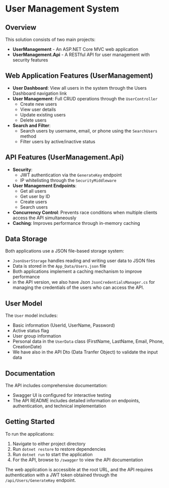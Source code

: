# User Management System

## Overview
This solution consists of two main projects:

- **UserManagement** - An ASP.NET Core MVC web application
- **UserManagement.Api** - A RESTful API for user management with security features

## Web Application Features (UserManagement)

- **User Dashboard**: View all users in the system through the Users Dashboard navigation link
- **User Management**: Full CRUD operations through the `UserController`
  - Create new users
  - View user details
  - Update existing users
  - Delete users
- **Search and Filter**: 
  - Search users by username, email, or phone using the `SearchUsers` method
  - Filter users by active/inactive status

## API Features (UserManagement.Api)

- **Security**:
  - JWT authentication via the `GenerateKey` endpoint
  - IP whitelisting through the `SecurityMiddleware`
- **User Management Endpoints**:
  - Get all users
  - Get user by ID
  - Create users
  - Search users
- **Concurrency Control**: Prevents race conditions when multiple clients access the API simultaneously
- **Caching**: Improves performance through in-memory caching

## Data Storage

Both applications use a JSON file-based storage system:
- `JsonUserStorage` handles reading and writing user data to JSON files
- Data is stored in the `App_Data/Users.json` file
- Both applications implement a caching mechanism to improve performance
- in the API version, we also have Json `JsonCredentialsManager.cs` for managing the credentials of the users who can access the API.


## User Model

The `User` model includes:
- Basic information (UserId, UserName, Password)
- Active status flag
- User group information
- Personal data in the `UserData` class (FirstName, LastName, Email, Phone, CreationDate)
- We have also in the API Dto (Data Tranfer Object) to validate the input data


## Documentation

The API includes comprehensive documentation:
- Swagger UI is configured for interactive testing
- The API README includes detailed information on endpoints, authentication, and technical implementation

## Getting Started

To run the applications:
1. Navigate to either project directory
2. Run `dotnet restore` to restore dependencies
3. Run `dotnet run` to start the application
4. For the API, browse to `/swagger` to view the API documentation

The web application is accessible at the root URL, and the API requires authentication with a JWT token obtained through the `/api/Users/GenerateKey` endpoint.
